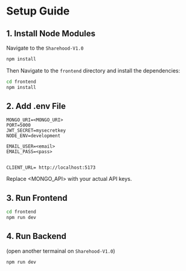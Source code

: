 # Setup Guide

## 1. Install Node Modules
Navigate to the `Sharehood-V1.0`
```bash
npm install
```
Then
Navigate to the `frontend` directory and install the dependencies:
```bash
cd frontend
npm install
```

## 2. Add .env File
```env
MONGO_URI=<MONGO_URI>
PORT=5000
JWT_SECRET=mysecretkey
NODE_ENV=development

EMAIL_USER=<email>
EMAIL_PASS=<pass>


CLIENT_URL= http://localhost:5173
```
Replace <MONGO_API> with your actual API keys.

## 3. Run Frontend
```bash
cd frontend
npm run dev
```


## 4. Run Backend
(open another termainal on `Sharehood-V1.0`)
```bash
npm run dev
```
